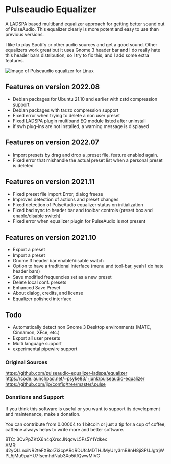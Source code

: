 # Pulseaudio Equalizer
A LADSPA based multiband equalizer approach for getting better sound out of PulseAudio.
This equalizer clearly is more potent and easy to use than previous versions.

I like to play Spotify or other audio sources and get a good sound. Other equalizers work great but it uses Gnome 3 header bar and I do really hate this header bars distribution, so I try to fix this, and I add some extra features. 


![Image of Pulseaudio equalizer for Linux](https://www.comoinstalarlinux.com/wp-content/uploads/pulseaudio-equalizer-ladspa-2021.11-comoinstalarlinux.com-equalizer-ecualizador-liunx-ubuntu-mint-debian-mx-gtk3-gnome3.png)

## Features on version 2022.08

  * Debian packages for Ubuntu 21.10 and earlier with zstd compression support
  * Debian packages with tar.zx compression support 
  * Fixed error when trying to delete a non user preset
  * Fixed LADSPA plugin multiband EQ module listed after uninstall
  * if swh plug-ins are not installed, a warning message is displayed

## Features on version 2022.07

  * Import presets by drag and drop a .preset file, feature enabled again.
  * Fixed error that mishandle the actual preset list when a personal preset is deleted

## Features on version 2021.11

  * Fixed preset file import Error, dialog freeze
  * Improves detection of actions and preset changes
  * Fixed detection of PulseAudio equalizer status on initialization
  * Fixed bad sync to header bar and toolbar controls (preset box and enable/disable switch)
  * Fixed error when equalizer plugin for PulseAudio is not present

## Features on version 2021.10

  * Export a preset 
  * Import a preset
  * Gnome 3 header bar enable/disable switch
  * Option to have a traditional interface (menu and tool-bar, yeah I do hate header bars)
  * Save modified frequencies set as a new preset
  * Delete local conf. presets
  * Enhanced Save Preset
  * About dialog, credits, and license
  * Equalizer polished interface

## Todo

  * Automatically detect non Gnome 3 Desktop environments (MATE, Cinnamon, XFce, etc.)
  * Export all user presets
  * Multi language support
  * experimental pipewire support

### Original Sources

https://github.com/pulseaudio-equalizer-ladspa/equalizer
https://code.launchpad.net/~psyke83/+junk/pulseaudio-equalizer  
https://github.com/jjo/config/tree/master/.pulse  

### Donations and Support

If you think this software is useful or you want to support its development and maintenance, make a donation.

You can contribute from 0.00004 to 1 bitcoin or just a tip for a cup of coffee, caffeine always helps to write more and better software.

BTC: 3CvPpZKtX6n4qXrscJNqcwL5Ps5Y1Ydkex  
XMR: 42yQLLnxiNR2teFXBorZi3cpARqRDUfcMDTHJMyUry3mB8nH8jiSPUJgtrjWPL5jMu9paHU7fsemhdNub3Xo5itfQwwMiVG  
